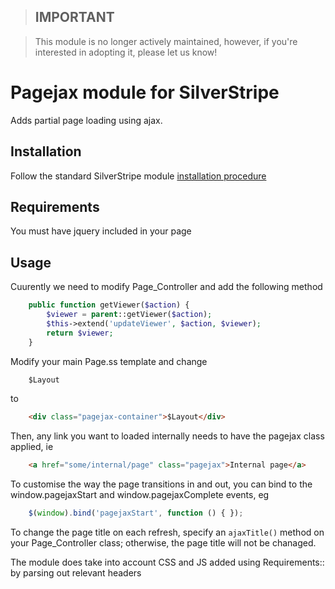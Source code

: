> ## **IMPORTANT**

> This module is no longer actively maintained, however, if you're interested in adopting it, please let us know!

# Pagejax module for SilverStripe

Adds partial page loading using ajax. 

## Installation

Follow the standard SilverStripe module [installation procedure](http://doc.silverstripe.com/framework/en/topics/modules#installation)

## Requirements

You must have jquery included in your page 

## Usage

Cuurently we need to modify Page_Controller and add the following method
```php
	public function getViewer($action) {
        $viewer = parent::getViewer($action);
		$this->extend('updateViewer', $action, $viewer);
        return $viewer;
    }
```

Modify your main Page.ss template and change
```html
	$Layout
```
to 
```html
	<div class="pagejax-container">$Layout</div>
```

Then, any link you want to loaded internally needs to have the pagejax 
class applied, ie
```html
	<a href="some/internal/page" class="pagejax">Internal page</a>
```

To customise the way the page transitions in and out, you can bind to the 
window.pagejaxStart and window.pagejaxComplete events, eg
```javascript
	$(window).bind('pagejaxStart', function () { });
```
To change the page title on each refresh, specify an `ajaxTitle()` method on
your Page_Controller class; otherwise, the page title will not be chanaged.

The module does take into account CSS and JS added using Requirements:: by
parsing out relevant headers 

